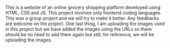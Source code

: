 This is a website of an online grocery shopping platform developed using HTML, CSS and JS. This project involves only frontend coding languages. This was a group project and we will try to make it better. Any feedbacks are welcome on the project. One last thing, I am uploading the images used in this project but we have added the images using the URLs so there should be no need to add them again but still, for reference, we will be uploading the images.
